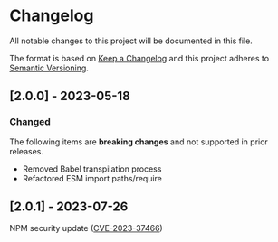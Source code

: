# Changelog

All notable changes to this project will be documented in this file.

The format is based on [Keep a Changelog](https://keepachangelog.com/en/1.0.0) and this project adheres to [Semantic Versioning](https://semver.org/spec/v2.0.0.html).

## [2.0.0] - 2023-05-18

### Changed

The following items are **breaking changes** and not supported in prior releases.

- Removed Babel transpilation process
- Refactored ESM import paths/require

## [2.0.1] - 2023-07-26

NPM security update ([CVE-2023-37466](https://github.com/advisories/GHSA-cchq-frgv-rjh5))
